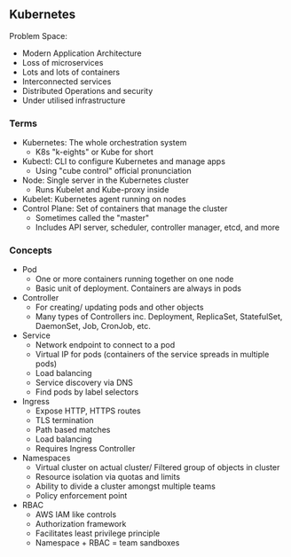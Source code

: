 ## Kubernetes

Problem Space:

- Modern Application Architecture
- Loss of microservices
- Lots and lots of containers
- Interconnected services
- Distributed Operations and security
- Under utilised infrastructure

### Terms

- Kubernetes: The whole orchestration system
  - K8s "k-eights" or Kube for short
- Kubectl: CLI to configure Kubernetes and manage apps
  - Using "cube control" official pronunciation
- Node: Single server in the Kubernetes cluster
  - Runs Kubelet and Kube-proxy inside
- Kubelet: Kubernetes agent running on nodes
- Control Plane: Set of containers that manage the cluster
  - Sometimes called the "master"
  - Includes API server, scheduler, controller manager, etcd, and more

### Concepts

- Pod
  - One or more containers running together on one node
  - Basic unit of deployment. Containers are always in pods
- Controller
  - For creating/ updating pods and other objects
  - Many types of Controllers inc. Deployment, ReplicaSet, StatefulSet, DaemonSet, Job, CronJob, etc.
- Service
  - Network endpoint to connect to a pod
  - Virtual IP for pods (containers of the service spreads in multiple pods)
  - Load balancing
  - Service discovery via DNS
  - Find pods by label selectors
- Ingress
  - Expose HTTP, HTTPS routes
  - TLS termination
  - Path based matches
  - Load balancing
  - Requires Ingress Controller
- Namespaces
  - Virtual cluster on actual cluster/ Filtered group of objects in cluster
  - Resource isolation via quotas and limits
  - Ability to divide a cluster amongst multiple teams
  - Policy enforcement point
- RBAC
  - AWS IAM like controls
  - Authorization framework
  - Facilitates least privilege principle
  - Namespace + RBAC = team sandboxes